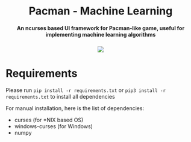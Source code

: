 <div align="center">
  <h1>Pacman - Machine Learning</h1>
  <h4>An ncurses based UI framework for Pacman-like game, useful for implementing machine learning algorithms</h4>
  <h3></h3>
  <img src="https://github.com/akhoanv/PacmanML/blob/main/screenshot/screenshot.png?raw=true"/>
</div>

# Requirements
Please run `pip install -r requirements.txt` or `pip3 install -r requirements.txt` to install all dependencies

For manual installation, here is the list of dependencies:
- curses (for *NIX based OS)
- windows-curses (for Windows)
- numpy
